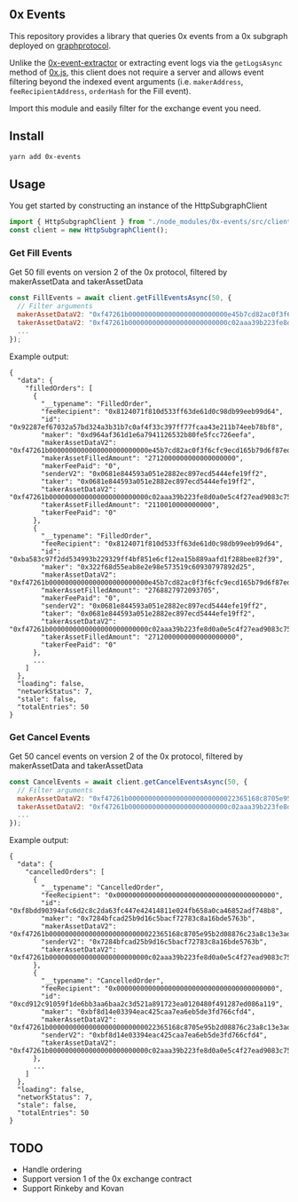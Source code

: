 ## 0x Events

This repository provides a library that queries 0x events from a 0x subgraph deployed on [graphprotocol](https://thegraph.com/).

Unlike the [0x-event-extractor](https://github.com/0xTracker/0x-event-extractor) or extracting event logs via the `getLogsAsync` method of [0x.js](https://github.com/0xProject/0x-monorepo/tree/development/packages/0x.js), this client does not require a server and allows event filtering beyond the indexed event arguments (i.e. `makerAddress`, `feeRecipientAddress`, `orderHash` for the Fill event).

Import this module and easily filter for the exchange event you need.

## Install

```bash
yarn add 0x-events
```

## Usage

You get started by constructing an instance of the HttpSubgraphClient

```js
import { HttpSubgraphClient } from "./node_modules/0x-events/src/client";
const client = new HttpSubgraphClient();
```

### Get Fill Events

Get 50 fill events on version 2 of the 0x protocol, filtered by makerAssetData and takerAssetData

```js
const FillEvents = await client.getFillEventsAsync(50, {
  // Filter arguments
  makerAssetDataV2: "0xf47261b0000000000000000000000000e45b7cd82ac0f3f6cfc9ecd165b79d6f87ed2875",
  takerAssetDataV2: "0xf47261b0000000000000000000000000c02aaa39b223fe8d0a0e5c4f27ead9083c756cc2",
  ...
});
```

Example output:

```
{
  "data": {
    "filledOrders": [
      {
        "__typename": "FilledOrder",
        "feeRecipient": "0x8124071f810d533ff63de61d0c98db99eeb99d64",
        "id": "0x92287ef67032a57bd324a3b31b7c0af4f33c397ff77fcaa43e211b74eeb78bf8",
        "maker": "0xd964af361d1e6a7941126532b80fe5fcc726eefa",
        "makerAssetDataV2": "0xf47261b0000000000000000000000000e45b7cd82ac0f3f6cfc9ecd165b79d6f87ed2875",
        "makerAssetFilledAmount": "2712000000000000000000",
        "makerFeePaid": "0",
        "senderV2": "0x0681e844593a051e2882ec897ecd5444efe19ff2",
        "taker": "0x0681e844593a051e2882ec897ecd5444efe19ff2",
        "takerAssetDataV2": "0xf47261b0000000000000000000000000c02aaa39b223fe8d0a0e5c4f27ead9083c756cc2",
        "takerAssetFilledAmount": "2110010000000000",
        "takerFeePaid": "0"
      },
      {
        "__typename": "FilledOrder",
        "feeRecipient": "0x8124071f810d533ff63de61d0c98db99eeb99d64",
        "id": "0xba583c97f2dd534993b229329ff4bf851e6cf12ea15b889aafd1f288bee82f39",
        "maker": "0x322f68d55eab8e2e98e573519c60930797892d25",
        "makerAssetDataV2": "0xf47261b0000000000000000000000000e45b7cd82ac0f3f6cfc9ecd165b79d6f87ed2875",
        "makerAssetFilledAmount": "2768827972093705",
        "makerFeePaid": "0",
        "senderV2": "0x0681e844593a051e2882ec897ecd5444efe19ff2",
        "taker": "0x0681e844593a051e2882ec897ecd5444efe19ff2",
        "takerAssetDataV2": "0xf47261b0000000000000000000000000c02aaa39b223fe8d0a0e5c4f27ead9083c756cc2",
        "takerAssetFilledAmount": "2712000000000000000000",
        "takerFeePaid": "0"
      },
      ...
    ]
  },
  "loading": false,
  "networkStatus": 7,
  "stale": false,
  "totalEntries": 50
}
```

### Get Cancel Events

Get 50 cancel events on version 2 of the 0x protocol, filtered by makerAssetData and takerAssetData

```js
const CancelEvents = await client.getCancelEventsAsync(50, {
  // Filter arguments
  makerAssetDataV2: "0xf47261b000000000000000000000000022365168c8705e95b2d08876c23a8c13e3ad72e2",
  takerAssetDataV2: "0xf47261b0000000000000000000000000c02aaa39b223fe8d0a0e5c4f27ead9083c756cc2",
  ...
});
```

Example output:

```
{
  "data": {
    "cancelledOrders": [
      {
        "__typename": "CancelledOrder",
        "feeRecipient": "0x0000000000000000000000000000000000000000",
        "id": "0xf8bdd90394afc6d2c8c2da63fc447e42414811e024fb658a0ca46852adf748b8",
        "maker": "0x7284bfcad25b9d16c5bacf72783c8a16bde5763b",
        "makerAssetDataV2": "0xf47261b000000000000000000000000022365168c8705e95b2d08876c23a8c13e3ad72e2",
        "senderV2": "0x7284bfcad25b9d16c5bacf72783c8a16bde5763b",
        "takerAssetDataV2": "0xf47261b0000000000000000000000000c02aaa39b223fe8d0a0e5c4f27ead9083c756cc2"
      },
      {
        "__typename": "CancelledOrder",
        "feeRecipient": "0x0000000000000000000000000000000000000000",
        "id": "0xcd912c91059f1de6bb3aa6baa2c3d521a891723ea0120480f491287ed086a119",
        "maker": "0xbf8d14e03394eac425caa7ea6eb5de3fd766cfd4",
        "makerAssetDataV2": "0xf47261b000000000000000000000000022365168c8705e95b2d08876c23a8c13e3ad72e2",
        "senderV2": "0xbf8d14e03394eac425caa7ea6eb5de3fd766cfd4",
        "takerAssetDataV2": "0xf47261b0000000000000000000000000c02aaa39b223fe8d0a0e5c4f27ead9083c756cc2"
      },
      ...
    ]
  },
  "loading": false,
  "networkStatus": 7,
  "stale": false,
  "totalEntries": 50
}

```

## TODO

- Handle ordering
- Support version 1 of the 0x exchange contract
- Support Rinkeby and Kovan
